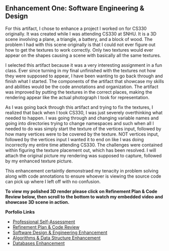 ## Enhancement One: Software Engineering & Design

For this artifact, I chose to enhance a project I worked on for CS330 originally. It was created while I was attending CS330 at SNHU. It is a 3D scene involving a plane, a triangle, a battery, and a block of wood. The problem I had with this scene originally is that I could not ever figure out how to get the textures to work correctly. Only two textures would ever appear on the shapes causing a scene with basically all the same textures. 

I selected this artifact because it was a very interesting assignment in a fun class. Ever since turning in my final unfinished with the textures not how they were supposed to appear, I have been wanting to go back through and finish what I started. The components of the artifact that showcase my skills and abilities would be the code annotations and organization. The artifact was improved by putting the textures in the correct places, making the rendering appear like the actual photograph I took for representation.

As I was going back through this artifact and trying to fix the textures, I realized that back when I took CS330, I was just severely overthinking what needed to happen. I was going through and changing variable names and going into directories trying to change namespaces and such when all I needed to do was simply start the texture of the vertices input, followed by how many vertices were to be covered by the texture. NOT vertices input, followed by the vertices input I wanted it to end on like I was doing incorrectly my entire time attending CS330. The challenges were contained within figuring the texture placement out, which has been resolved. I will attach the original picture my rendering was supposed to capture, followed by my enhanced texture picture.

This enhancement certaintly demonstraed my tenacity in problem solving along with code annotations to ensure whoever is viewing the source code can pick up where I left off with no confusion.

**To view my polished 3D render please click on Refinement Plan & Code Review below, then scroll to the bottom to watch my embedded video and showcase 3D scene in action.**

**Porfolio Links**<br>
* [Professional Self-Assessment](https://dustynwe.github.io/index.html)<br>
* [Refinement Plan & Code Review](https://dustynwe.github.io/CodeReview.html)<br>
* [Software Design & Engineering Enhancement](https://dustynwe.github.io/EnhancementOne.html)<br>
* [Algorithms & Data Structure Enhancement](https://dustynwe.github.io/EnhancementTwo.html)<br>
* [Databases Enhancement](https://dustynwe.github.io/EnhancementThree.html)

